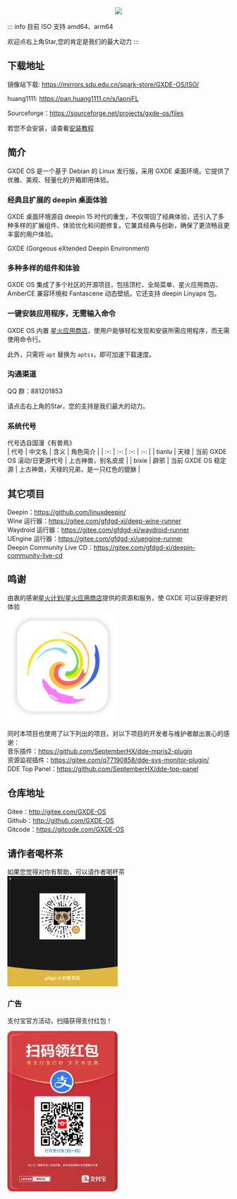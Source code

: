 <center><img src=/new-logo-long.png width=300/></center>



::: info
目前 ISO 支持 amd64、arm64

欢迎点右上角Star,您的肯定是我们的最大动力
:::

## 下载地址



镜像站下载: https://mirrors.sdu.edu.cn/spark-store/GXDE-OS/ISO/

huang1111: https://pan.huang1111.cn/s/laonjFL

Sourceforge：https://sourceforge.net/projects/gxde-os/files

若您不会安装，请查看[安装教程](install.md)

## 简介

GXDE OS 是一个基于 Debian 的 Linux 发行版，采用 GXDE 桌面环境。它提供了优雅、美观、轻量化的开箱即用体验。

### 经典且扩展的 deepin 桌面体验

GXDE 桌面环境源自 deepin 15 时代的重生，不仅带回了经典体验，还引入了多种多样的扩展组件、体验优化和问题修复。它兼具经典与创新，确保了更流畅且更丰富的用户体验。

GXDE (Gorgeous eXtended Deepin Environment)

### 多种多样的组件和体验

GXDE OS 集成了多个社区的开源项目，包括顶栏、全局菜单、星火应用商店、AmberCE 兼容环境和 Fantascene 动态壁纸。它还支持 deepin Linyaps 包。

### 一键安装应用程序，无需输入命令

GXDE OS 内置 [星火应用商店](https://gitee.com/spark-store-project/)，使用户能够轻松发现和安装所需应用程序，而无需使用命令行。

此外，只需将 `apt` 替换为 `aptss`，即可加速下载速度。

### 沟通渠道

QQ 群：881201853

请点击右上角的Star，您的支持是我们最大的动力。

### 系统代号
代号选自国漫《有兽焉》  
| 代号 | 中文名 | 含义 | 角色简介 |
| :-: | :-: | :-: | :-: |
| tianlu | 天禄 | 当前 GXDE OS 滚动/日更源代号 | 上古神兽，别名皮皮 |
| bixie | 辟邪 | 当前 GXDE OS 稳定源 | 上古神兽，天禄的兄弟，是一只红色的貔貅 |



## 其它项目

Deepin：https://github.com/linuxdeepin/  
Wine 运行器：https://gitee.com/gfdgd-xi/deep-wine-runner  
Waydroid 运行器：https://gitee.com/gfdgd-xi/waydroid-runner  
UEngine 运行器：https://gitee.com/gfdgd-xi/uengine-runner  
Deepin Community Live CD：https://gitee.com/gfdgd-xi/deepin-community-live-cd

## 鸣谢

由衷的感谢[星火计划/星火应用商店](https://gitee.com/spark-store-project/)提供的资源和服务，使 GXDE 可以获得更好的体验  
<img src="/install/spark-store.svg" width="250"  />

同时本项目也使用了以下列出的项目，对以下项目的开发者与维护者献出衷心的感谢：  
音乐插件：https://github.com/SeptemberHX/dde-mpris2-plugin  
资源监视插件：https://gitee.com/q77190858/dde-sys-monitor-plugin/  
DDE Top Panel：https://github.com/SeptemberHX/dde-top-panel

## 仓库地址

Gitee：http://gitee.com/GXDE-OS  
Github：http://github.com/GXDE-OS  
Gitcode：https://gitcode.com/GXDE-OS

## 请作者喝杯茶

如果您觉得对你有帮助，可以请作者喝杯茶  
<img src="/install/Wechat.png" width="250"  />

### 广告

支付宝官方活动，扫描获得支付红包！

<p><img src="/install/advertisement0.jpg" width="250" ></p>
